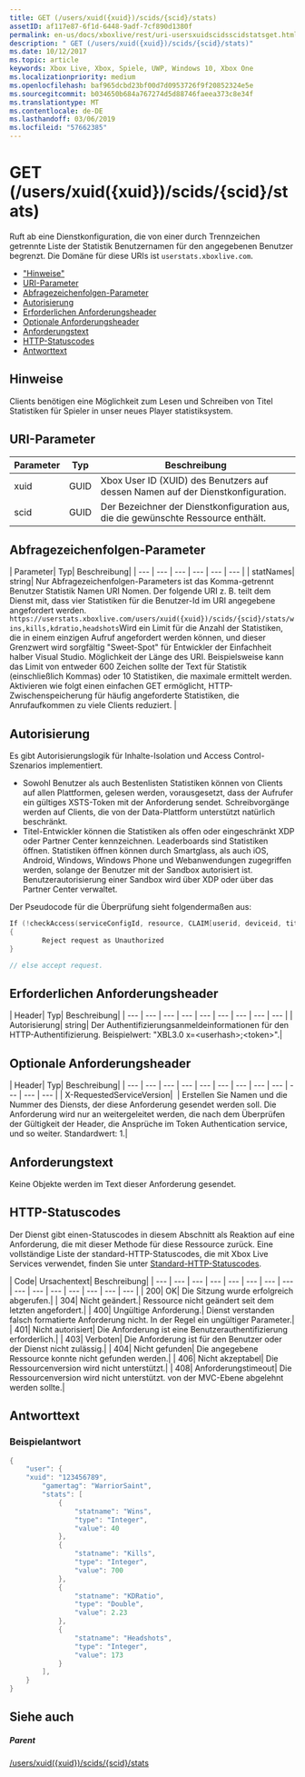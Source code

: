 ```yaml
---
title: GET (/users/xuid({xuid})/scids/{scid}/stats)
assetID: af117e87-6f1d-6448-9adf-7cf890d1380f
permalink: en-us/docs/xboxlive/rest/uri-usersxuidscidsscidstatsget.html
description: " GET (/users/xuid({xuid})/scids/{scid}/stats)"
ms.date: 10/12/2017
ms.topic: article
keywords: Xbox Live, Xbox, Spiele, UWP, Windows 10, Xbox One
ms.localizationpriority: medium
ms.openlocfilehash: baf965dcbd23bf00d7d0953726f9f20852324e5e
ms.sourcegitcommit: b034650b684a767274d5d88746faeea373c8e34f
ms.translationtype: MT
ms.contentlocale: de-DE
ms.lasthandoff: 03/06/2019
ms.locfileid: "57662385"
---
```

# <a name="get-usersxuidxuidscidsscidstats"></a>GET (/users/xuid({xuid})/scids/{scid}/stats)
Ruft ab eine Dienstkonfiguration, die von einer durch Trennzeichen getrennte Liste der Statistik Benutzernamen für den angegebenen Benutzer begrenzt.
Die Domäne für diese URIs ist `userstats.xboxlive.com`.

  * ["Hinweise"](#ID4EV)
  * [URI-Parameter](#ID4EEB)
  * [Abfragezeichenfolgen-Parameter](#ID4EPB)
  * [Autorisierung](#ID4EUC)
  * [Erforderlichen Anforderungsheader](#ID4EPD)
  * [Optionale Anforderungsheader](#ID4EYE)
  * [Anforderungstext](#ID4E3F)
  * [HTTP-Statuscodes](#ID4EHG)
  * [Antworttext](#ID4E5BAC)

<a id="ID4EV"></a>


## <a name="remarks"></a>Hinweise

Clients benötigen eine Möglichkeit zum Lesen und Schreiben von Titel Statistiken für Spieler in unser neues Player statistiksystem.

<a id="ID4EEB"></a>


## <a name="uri-parameters"></a>URI-Parameter

| Parameter| Typ| Beschreibung|
| --- | --- | --- |
| xuid| GUID| Xbox User ID (XUID) des Benutzers auf dessen Namen auf der Dienstkonfiguration.|
| scid| GUID| Der Bezeichner der Dienstkonfiguration aus, die die gewünschte Ressource enthält.|

<a id="ID4EPB"></a>

 
## <a name="query-string-parameters"></a>Abfragezeichenfolgen-Parameter

| Parameter| Typ| Beschreibung|
| --- | --- | --- | --- | --- | --- |
| statNames| string| Nur Abfragezeichenfolgen-Parameters ist das Komma-getrennt Benutzer Statistik Namen URI Nomen. Der folgende URI z. B. teilt dem Dienst mit, dass vier Statistiken für die Benutzer-Id im URI angegebene angefordert werden. `https://userstats.xboxlive.com/users/xuid({xuid})/scids/{scid}/stats/wins,kills,kdratio,headshots`Wird ein Limit für die Anzahl der Statistiken, die in einem einzigen Aufruf angefordert werden können, und dieser Grenzwert wird sorgfältig "Sweet-Spot" für Entwickler der Einfachheit halber Visual Studio. Möglichkeit der Länge des URI. Beispielsweise kann das Limit von entweder 600 Zeichen sollte der Text für Statistik (einschließlich Kommas) oder 10 Statistiken, die maximale ermittelt werden. Aktivieren wie folgt einen einfachen GET ermöglicht, HTTP-Zwischenspeicherung für häufig angeforderte Statistiken, die Anrufaufkommen zu viele Clients reduziert. |

<a id="ID4EUC"></a>


## <a name="authorization"></a>Autorisierung

Es gibt Autorisierungslogik für Inhalte-Isolation und Access Control-Szenarios implementiert.

   * Sowohl Benutzer als auch Bestenlisten Statistiken können von Clients auf allen Plattformen, gelesen werden, vorausgesetzt, dass der Aufrufer ein gültiges XSTS-Token mit der Anforderung sendet. Schreibvorgänge werden auf Clients, die von der Data-Plattform unterstützt natürlich beschränkt.
   * Titel-Entwickler können die Statistiken als offen oder eingeschränkt XDP oder Partner Center kennzeichnen. Leaderboards sind Statistiken öffnen. Statistiken öffnen können durch Smartglass, als auch iOS, Android, Windows, Windows Phone und Webanwendungen zugegriffen werden, solange der Benutzer mit der Sandbox autorisiert ist. Benutzerautorisierung einer Sandbox wird über XDP oder über das Partner Center verwaltet.

Der Pseudocode für die Überprüfung sieht folgendermaßen aus:


```cpp
If (!checkAccess(serviceConfigId, resource, CLAIM[userid, deviceid, titleid]))
{
        Reject request as Unauthorized
}

// else accept request.

```


<a id="ID4EPD"></a>


## <a name="required-request-headers"></a>Erforderlichen Anforderungsheader

| Header| Typ| Beschreibung|
| --- | --- | --- | --- | --- | --- | --- | --- | --- |
| Autorisierung| string| Der Authentifizierungsanmeldeinformationen für den HTTP-Authentifizierung. Beispielwert: "XBL3.0 x=&lt;userhash>;&lt;token>".|

<a id="ID4EYE"></a>


## <a name="optional-request-headers"></a>Optionale Anforderungsheader

| Header| Typ| Beschreibung|
| --- | --- | --- | --- | --- | --- | --- | --- | --- | --- | --- | --- |
| X-RequestedServiceVersion|  | Erstellen Sie Namen und die Nummer des Diensts, der diese Anforderung gesendet werden soll. Die Anforderung wird nur an weitergeleitet werden, die nach dem Überprüfen der Gültigkeit der Header, die Ansprüche im Token Authentication service, und so weiter. Standardwert: 1.|

<a id="ID4E3F"></a>


## <a name="request-body"></a>Anforderungstext

Keine Objekte werden im Text dieser Anforderung gesendet.

<a id="ID4EHG"></a>


## <a name="http-status-codes"></a>HTTP-Statuscodes

Der Dienst gibt einen-Statuscodes in diesem Abschnitt als Reaktion auf eine Anforderung, die mit dieser Methode für diese Ressource zurück. Eine vollständige Liste der standard-HTTP-Statuscodes, die mit Xbox Live Services verwendet, finden Sie unter [Standard-HTTP-Statuscodes](../../additional/httpstatuscodes.md).

| Code| Ursachentext| Beschreibung|
| --- | --- | --- | --- | --- | --- | --- | --- | --- | --- | --- | --- | --- | --- | --- |
| 200| OK| Die Sitzung wurde erfolgreich abgerufen.|
| 304| Nicht geändert.| Ressource nicht geändert seit dem letzten angefordert.|
| 400| Ungültige Anforderung.| Dienst verstanden falsch formatierte Anforderung nicht. In der Regel ein ungültiger Parameter.|
| 401| Nicht autorisiert| Die Anforderung ist eine Benutzerauthentifizierung erforderlich.|
| 403| Verboten| Die Anforderung ist für den Benutzer oder der Dienst nicht zulässig.|
| 404| Nicht gefunden| Die angegebene Ressource konnte nicht gefunden werden.|
| 406| Nicht akzeptabel| Die Ressourcenversion wird nicht unterstützt.|
| 408| Anforderungstimeout| Die Ressourcenversion wird nicht unterstützt. von der MVC-Ebene abgelehnt werden sollte.|

<a id="ID4E5BAC"></a>


## <a name="response-body"></a>Antworttext

<a id="ID4EECAC"></a>


### <a name="sample-response"></a>Beispielantwort


```cpp
{
    "user": {
    "xuid": "123456789",
        "gamertag": "WarriorSaint",
        "stats": [
            {
                "statname": "Wins",
                "type": "Integer",
                "value": 40
            },
            {
                "statname": "Kills",
                "type": "Integer",
                "value": 700
            },
            {
                "statname": "KDRatio",
                "type": "Double",
                "value": 2.23
            },
            {
                "statname": "Headshots",
                "type": "Integer",
                "value": 173
            }
        ],
    }
}

```


<a id="ID4EOCAC"></a>


## <a name="see-also"></a>Siehe auch

<a id="ID4EQCAC"></a>


##### <a name="parent"></a>Parent

[/users/xuid({xuid})/scids/{scid}/stats](uri-usersxuidscidsscidstats.md)
